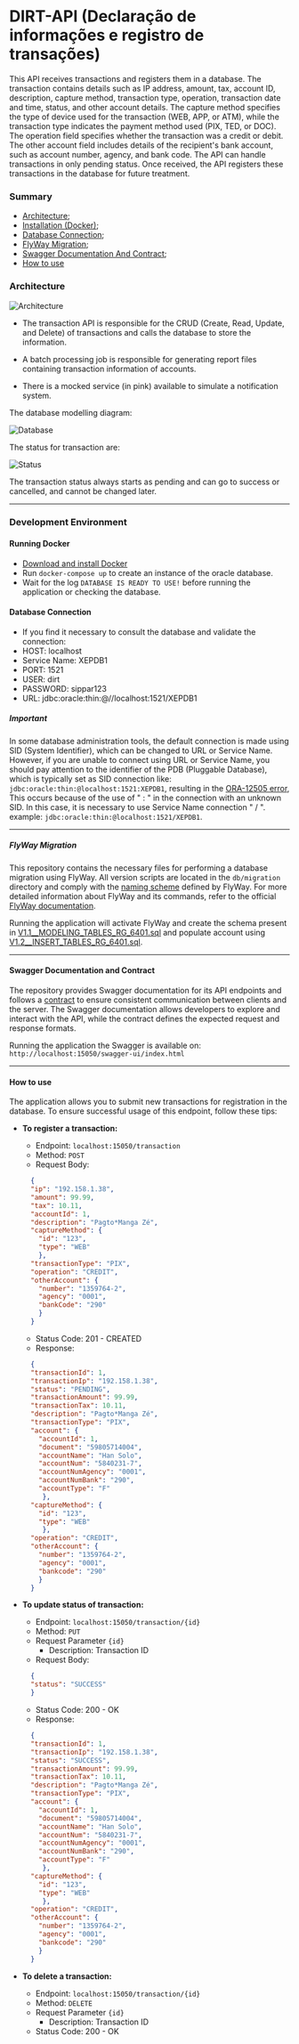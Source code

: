 # DIRT-API (Declaração de informações e registro de transações)

This API receives transactions and registers them in a database. The transaction contains details such as IP address,
amount, tax, account ID, description, capture method, transaction type, operation, transaction date and time, status,
and other account details. The capture method specifies the type of device used for the transaction (WEB, APP, or ATM),
while the transaction type indicates the payment method used (PIX, TED, or DOC). The operation field specifies whether
the transaction was a credit or debit. The other account field includes details of the recipient's bank account,
such as account number, agency, and bank code. The API can handle transactions in only pending status. Once received,
the API registers these transactions in the database for future treatment.

### Summary

- [Architecture](#architecture);
- [Installation (Docker)](#running-docker);
- [Database Connection](#database-connection);
- [FlyWay Migration](#flyway-migration);
- [Swagger Documentation And Contract](#swagger-documentation-and-contract);
- [How to use](#how-to-use)

### Architecture

![Architecture](./src/main/resources/images/architecture.png)

- The transaction API is responsible for the CRUD (Create, Read, Update, and Delete) of transactions and calls the
  database to store the information.

- A batch processing job is responsible for generating report files containing transaction information of accounts.

- There is a mocked service (in pink) available to simulate a notification system.

The database modelling diagram:

![Database](./src/main/resources/images/database.png)

The status for transaction are:

![Status](./src/main/resources/images/status.png)

The transaction status always starts as pending and can go to success or cancelled, and cannot be changed later.

---

### Development Environment

#### Running Docker

- [Download and install Docker](https://docs.docker.com/get-docker/)
- Run `docker-compose up` to create an instance of the oracle database.
- Wait for the log `DATABASE IS READY TO USE!` before running the application or checking the database.

#### Database Connection

- If you find it necessary to consult the database and validate the connection:
- HOST: localhost
- Service Name: XEPDB1
- PORT: 1521
- USER: dirt
- PASSWORD: sippar123
- URL: jdbc:oracle:thin:@//localhost:1521/XEPDB1

##### Important

In some database administration tools, the default connection is made using SID (System Identifier), which can be
changed to URL or Service Name. However, if you are unable to connect using URL or Service Name, you should pay
attention to the identifier of the PDB (Pluggable Database), which is typically set as SID connection
like: `jdbc:oracle:thin:@localhost:1521:XEPDB1`, resulting in
the [ORA-12505 error](https://docs.oracle.com/en/database/oracle/oracle-database/19/errmg/ORA-12500.html#GUID-BD6AAC21-3F15-4F70-B3C5-064ADCF5EC51),
This occurs because of the use of " :  " in the connection with an unknown SID. In this case, it is necessary to use
Service Name connection " / ". example: `jdbc:oracle:thin:@localhost:1521/XEPDB1`.

---

##### FlyWay Migration

This repository contains the necessary files for performing a database migration using FlyWay. All version scripts are
located in the `db/migration` directory and comply with
the [naming scheme]((https://flywaydb.org/documentation/migrations#naming)) defined by FlyWay.
For more detailed information about FlyWay and its commands, refer to the
official [FlyWay documentation](https://flywaydb.org/documentation/).

Running the application will activate FlyWay and create the schema present
in [V1.1__MODELING_TABLES_RG_6401.sql](./src/main/resources/db/migration/V1.1__MODELING_TABLES_RG_6401.sql) and populate
account using [V1.2__INSERT_TABLES_RG_6401.sql](./src/main/resources/db/migration/V1.2__INSERT_TABLES_RG_6401.sql).

---

#### Swagger Documentation and Contract

The repository provides Swagger documentation for its API endpoints and follows
a [contract](./src/main/resources/static/dirt-api-contract.yaml) to ensure consistent
communication between clients and the server. The Swagger documentation allows developers to explore and interact with
the API, while the contract defines the expected request and response formats.

Running the application the Swagger is available on: `http://localhost:15050/swagger-ui/index.html`

---

#### How to use

The application allows you to submit new transactions for registration in the database. To ensure successful usage of
this endpoint, follow these tips:

- **To register a transaction:**
    - Endpoint: `localhost:15050/transaction`
    - Method: `POST`
    - Request Body:
    ```json
      { 
      "ip": "192.158.1.38", 
      "amount": 99.99, 
      "tax": 10.11, 
      "accountId": 1,
      "description": "Pagto*Manga Zé", 
      "captureMethod": { 
        "id": "123", 
        "type": "WEB" 
        }, 
      "transactionType": "PIX", 
      "operation": "CREDIT", 
      "otherAccount": { 
        "number": "1359764-2", 
        "agency": "0001", 
        "bankCode": "290" 
        } 
      }
    ```
    - Status Code: 201 - CREATED
    - Response:

  ```json
    {
    "transactionId": 1,
    "transactionIp": "192.158.1.38",
    "status": "PENDING",
    "transactionAmount": 99.99,
    "transactionTax": 10.11,
    "description": "Pagto*Manga Zé",
    "transactionType": "PIX",
    "account": {
      "accountId": 1,
      "document": "59805714004",
      "accountName": "Han Solo",
      "accountNum": "5840231-7",
      "accountNumAgency": "0001",
      "accountNumBank": "290",
      "accountType": "F"
       },
    "captureMethod": {
      "id": "123",
      "type": "WEB"
       },
    "operation": "CREDIT",
    "otherAccount": {
      "number": "1359764-2",
      "agency": "0001",
      "bankcode": "290"
      }
    }
  ```
- **To update status of transaction:**
    - Endpoint: `localhost:15050/transaction/{id}`
    - Method: `PUT`
    - Request Parameter `{id}`
        - Description: Transaction ID
    - Request Body:

    ```json
      { 
      "status": "SUCCESS"
      }
    ```
    - Status Code: 200 - OK
    - Response:
  ```json
    {
    "transactionId": 1,
    "transactionIp": "192.158.1.38",
    "status": "SUCCESS",
    "transactionAmount": 99.99,
    "transactionTax": 10.11,
    "description": "Pagto*Manga Zé",
    "transactionType": "PIX",
    "account": {
      "accountId": 1,
      "document": "59805714004",
      "accountName": "Han Solo",
      "accountNum": "5840231-7",
      "accountNumAgency": "0001",
      "accountNumBank": "290",
      "accountType": "F"
       },
    "captureMethod": {
      "id": "123",
      "type": "WEB"
       },
    "operation": "CREDIT",
    "otherAccount": {
      "number": "1359764-2",
      "agency": "0001",
      "bankcode": "290"
      }
    }
  ```

- **To delete a transaction:**
  - Endpoint: `localhost:15050/transaction/{id}`
  - Method: `DELETE`
  - Request Parameter `{id}`
    - Description: Transaction ID
  - Status Code: 200 - OK